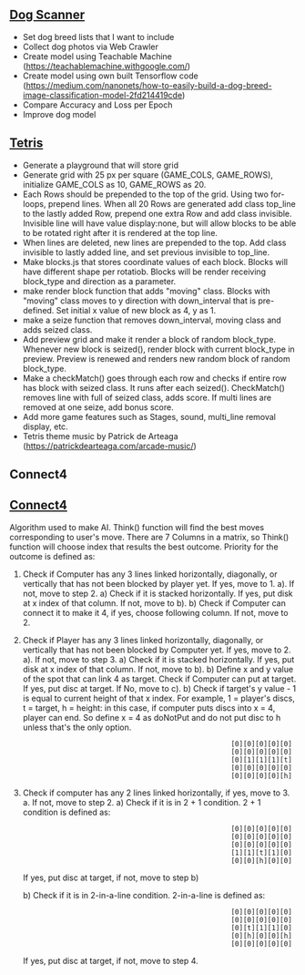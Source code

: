## [**Dog Scanner**](https://jins10.github.io/Profile/dogScanner.html)

- Set dog breed lists that I want to include
- Collect dog photos via Web Crawler
- Create model using Teachable Machine (https://teachablemachine.withgoogle.com/)
- Create model using own built Tensorflow code (https://medium.com/nanonets/how-to-easily-build-a-dog-breed-image-classification-model-2fd214419cde)
- Compare Accuracy and Loss per Epoch
- Improve dog model

## [**Tetris**](https://jins10.github.io/Profile/tetris.html) 
- Generate a playground that will store grid
- Generate grid with 25 px per square (GAME_COLS, GAME_ROWS), initialize GAME_COLS as 10, GAME_ROWS as 20.
- Each Rows should be prepended to the top of the grid. Using two for-loops, prepend lines. When all 20 Rows are generated add class top_line to the lastly added Row, prepend one extra Row and add class invisible. Invisible line will have value display:none, but will allow blocks to be able to be rotated right after it is rendered at the top line.
- When lines are deleted, new lines are prepended to the top. Add class invisible to lastly added line, and set  previous invisible to top_line.
- Make blocks.js that stores coordinate values of each block. Blocks will have different shape per rotatiob. Blocks will be render receiving block_type and direction as a parameter.
- make render block function that adds "moving" class. Blocks with "moving" class moves to y direction with down_interval that is pre-defined. Set initial x value of new block as 4, y as 1.
- make a seize function that removes down_interval, moving class and adds seized class.
- Add preview grid and make it render a block of random block_type. Whenever new block is seized(), render block with current block_type in preview. Preview is renewed and renders new random block of random block_type.
- Make a checkMatch() goes through each row and checks if entire row has block with seized class. It runs after each seized(). CheckMatch() removes line with full of seized class, adds score. If multi lines are removed at one seize, add bonus score. 
- Add more game features such as Stages, sound, multi_line removal display, etc.
- Tetris theme music by Patrick de Arteaga (https://patrickdearteaga.com/arcade-music/)

## Connect4
## [**Connect4**](https://jins10.github.io/Profile/connect4.html) 
Algorithm used to make AI.
Think() function will find the best moves corresponding to user's move. There are 7 Columns in a matrix, so Think() function will choose index that results the best outcome. Priority for the outcome is defined as:

1. Check if Computer has any 3 lines linked horizontally, diagonally, or vertically that has not been blocked by player yet. If yes, move to 1. a). If not, move to step 2.
   a) Check if it is stacked horizontally. If yes, put disk at x index of that column. If not, move to b).
   b) Check if Computer can connect it to make it 4, if yes, choose following column. If not, move to 2.
   
2. Check if Player has any 3 lines linked horizontally, diagonally, or vertically that has not been blocked by Computer yet. If yes, move to 2. a). If not, move to step 3.
  a) Check if it is stacked horizontally. If yes, put disk at x index of that column. If not, move to b).
  b) Define x and y value of the spot that can link 4 as target. Check if Computer can put at target. If yes, put disc at target. If No, move to c).
  b) Check if target's y value - 1 is equal to current height of that x index. For example, 1 = player's discs, t = target, h = height:
  in this case, if computer puts discs into x = 4, player can end. So define x = 4 as doNotPut and do not put disc to h unless that's the only option.
                                                    
                                                          [0][0][0][0][0]
                                                          [0][0][0][0][0]
                                                          [0][1][1][1][t]
                                                          [0][0][0][0][0]
                                                          [0][0][0][0][h]

3. Check if computer has any 2 lines linked horizontally, if yes, move to 3. a. If not, move to step 2.
  a) Check if it is in 2 + 1 condition. 2 + 1 condition is defined as:
                                                            
                                                          [0][0][0][0][0]
                                                          [0][0][0][0][0]
                                                          [0][0][0][0][0]
                                                          [1][1][t][1][0]
                                                          [0][0][h][0][0]
   
   If yes, put disc at target, if not, move to step b)
   
   b) Check if it is in 2-in-a-line condition. 2-in-a-line is defined as:
   
                                                          [0][0][0][0][0]
                                                          [0][0][0][0][0]
                                                          [0][t][1][1][0]
                                                          [0][h][0][0][h]
                                                          [0][0][0][0][0]
                                                          
   If yes, put disc at target, if not, move to step 4.
   
   
